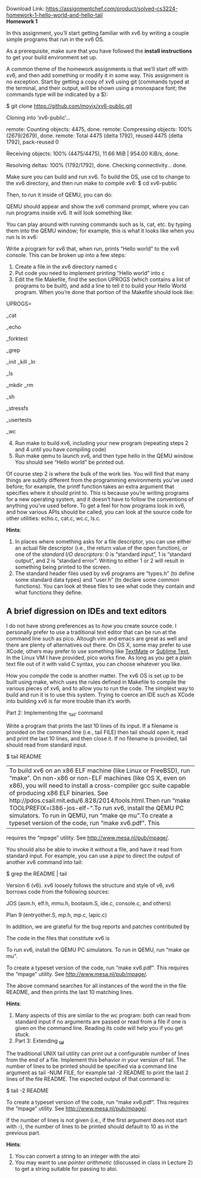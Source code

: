 Download Link: https://assignmentchef.com/product/solved-cs3224-homework-1-hello-world-and-hello-tail
<br>
<strong>Homework 1 </strong>

In this assignment, you’ll start getting familiar with xv6 by writing a couple simple programs that run in the xv6 OS.

As a prerequisite, make sure that you have followed the <strong>install instructions </strong> to get your build environment set up.

A common theme of the homework assignments is that we’ll start off with xv6, and then add something or modify it in some way. This assignment is no exception. Start by getting a copy of xv6 using git (commands typed at the terminal, and their output, will be shown using a monospace font; the commands type will be indicated by a $):

$ git clone https://github.com/moyix/xv6-public.git

Cloning into ‘xv6-public’…

remote: Counting objects: 4475, done. remote: Compressing objects: 100% (2679/2679), done. remote: Total 4475 (delta 1792), reused 4475 (delta 1792), pack-reused 0

Receiving objects: 100% (4475/4475), 11.66 MiB | 954.00 KiB/s, done.

Resolving deltas: 100% (1792/1792), done. Checking connectivity… done.

Make sure you can build and run xv6. To build the OS, use cd to change to the xv6 directory, and then run make to compile xv6: $ cd xv6-public

Then, to run it inside of QEMU, you can do:

QEMU should appear and show the xv6 command prompt, where you can run programs inside xv6. It will look something like:

You can play around with running commands such as ls, cat, etc. by typing them into the QEMU window; for example, this is what it looks like when you run ls in xv6:

Write a program for xv6 that, when run, prints “Hello world” to the xv6 console. This can be broken up into a few steps:

<ol>

 <li>Create a file in the xv6 directory named c</li>

 <li>Put code you need to implement printing “Hello world” into c</li>

 <li>Edit the file Makefile, find the section UPROGS (which contains a list of programs to be built), and add a line to tell it to build your Hello World program. When you’re done that portion of the Makefile should look like:</li>

</ol>

UPROGS=

_cat

_echo

_forktest

_grep

_init      _kill      _ln

_ls

_mkdir      _rm

_sh

_stressfs

_usertests

_wc

<ol start="4">

 <li>Run make to build xv6, including your new program (repeating steps 2 and 4 until you have compiling code)</li>

 <li>Run make qemu to launch xv6, and then type hello in the QEMU window. You should see “Hello world” be printed out.</li>

</ol>

Of course step 2 is where the bulk of the work lies. You will find that many things are subtly different from the programming environments you’ve used before; for example, the printf function takes an extra argument that specifies where it should print to. This is because you’re writing programs for a new operating system, and it doesn’t have to follow the conventions of anything you’ve used before. To get a feel for how programs look in xv6, and how various APIs should be called, you can look at the source code for other utilities: echo.c, cat.c, wc.c, ls.c.

<strong>Hints</strong>:

<ol>

 <li>In places where something asks for a file descriptor, you can use either an actual file descriptor (i.e., the return value of the open function), or one of the <em>standard I/O descriptors</em>: 0 is “standard input”, 1 is “standard output”, and 2 is “standard error”. Writing to either 1 or 2 will result in something being printed to the screen.</li>

 <li>The standard header files used by xv6 programs are “types.h” (to define some standard data types) and “user.h” (to declare some common functions). You can look at these files to see what code they contain and what functions they define.</li>

</ol>

<h2>A brief digression on IDEs and text editors</h2>

I do not have strong preferences as to <em>how</em> you create source code. I personally prefer to use a traditional text editor that can be run at the command line such as pico. Altough vim and emacs are great as well and there are plenty of alternatives out there. On OS X, some may prefer to use XCode, others may prefer to use something like <u><a href="https://macromates.com/">TextMate</a></u> or <u><a href="https://www.sublimetext.com/">Sublime Text</a></u><a href="https://www.sublimetext.com/">.</a> In the Linux VM I have provided, pico works fine. As long as you get a plain text file out of it with valid C syntax, you can choose whatever you like.

How you <em>compile</em> the code is another matter. The xv6 OS is set up to be built using make, which uses the rules defined in Makefile to compile the various pieces of xv6, and to allow you to run the code. The simplest way to build and run it is to use this system. Trying to coerce an IDE such as XCode into building xv6 is far more trouble than it’s worth.

Part 2: Implementing the <sub>‘tail’</sub> command

Write a program that prints the last 10 lines of its input. If a filename is provided on the command line (i.e., tail FILE) then tail should open it, read and print the last 10 lines, and then close it. If no filename is provided, tail should read from standard input.

$ tail README

<table width="0">

 <tbody>

  <tr>

   <td width="628"> To build xv6 on an x86 ELF machine (like Linux or FreeBSD), run “make”.     On non-x86 or non-ELF machines (like OS X, even on x86), you will     need to install a cross-compiler gcc suite capable of producing x86 ELF     binaries.  See http://pdos.csail.mit.edu/6.828/2014/tools.html.Then run “make TOOLPREFIX=i386-jos-elf-“.To run xv6, install the QEMU PC simulators.  To run in QEMU, run “make qe mu”.To create a typeset version of the code, run “make xv6.pdf”.  This</td>

  </tr>

 </tbody>

</table>

requires the “mpage” utility.  See http://www.mesa.nl/pub/mpage/.

You should also be able to invoke it without a file, and have it read from standard input. For example, you can use a <em>pipe</em> to direct the output of another xv6 command into tail:

$ grep the README | tail




Version 6 (v6).  xv6 loosely follows the structure and style of v6,     xv6 borrows code from the following sources:

JOS (asm.h, elf.h, mmu.h, bootasm.S, ide.c, console.c, and others)

Plan 9 (entryother.S, mp.h, mp.c, lapic.c)

In addition, we are grateful for the bug reports and patches contributed by

The code in the files that constitute xv6 is

To run xv6, install the QEMU PC simulators.  To run in QEMU, run “make qe mu”.

To create a typeset version of the code, run “make xv6.pdf”.  This     requires the “mpage” utility.  See http://www.mesa.nl/pub/mpage/.

The above command searches for all instances of the word the in the file README, and then prints the last 10 matching lines.

<strong>Hints</strong>:

<ol>

 <li>Many aspects of this are similar to the wc program: both can read from standard input if no arguments are passed or read from a file if one is given on the command line. Reading its code will help you if you get stuck.</li>

 <li>Part 3: Extending <sub style="letter-spacing: -1px">tail</sub><span style="font-size: 2.61792em;letter-spacing: -1px"> </span></li>

</ol>

The traditional UNIX tail utility can print out a configurable number of lines from the end of a file. Implement this behavior in your version of tail. The number of lines to be printed should be specified via a command line argument as tail -NUM FILE, for example tail -2 README to print the last 2 lines of the file README. The expected output of that command is:

$ tail -2 README




To create a typeset version of the code, run “make xv6.pdf”.  This     requires the “mpage” utility.  See http://www.mesa.nl/pub/mpage/.

If the number of lines is not given (i.e., if the first argument does not start with -), the number of lines to be printed should default to 10 as in the previous part.

<strong>Hints</strong>:

<ol>

 <li>You can convert a string to an integer with the atoi</li>

 <li>You may want to use <em>pointer arithmetic</em> (discussed in class in Lecture 2) to get a string suitable for passing to atoi.</li>

</ol>


